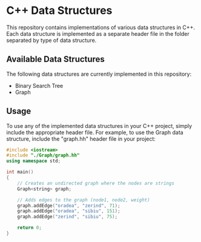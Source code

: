 # C++ Data Structures

This repository contains implementations of various data structures in C++. Each data structure is implemented as a separate header file in the folder separated by type of data structure.

## Available Data Structures

The following data structures are currently implemented in this repository:

- Binary Search Tree
- Graph

## Usage

To use any of the implemented data structures in your C++ project, simply include the appropriate header file. For example, to use the Graph data structure, include the "graph.hh" header file in your project:

```cpp
#include <iostream>
#include "./Graph/graph.hh"
using namespace std;

int main()
{
    // Creates an undirected graph where the nodes are strings
    Graph<string> graph;

    // Adds edges to the graph (node1, node2, weight)
    graph.addEdge("oradea", "zerind", 71);
    graph.addEdge("oradea", "sibiu", 151);
    graph.addEdge("zerind", "sibiu", 75);

    return 0;
}
```
